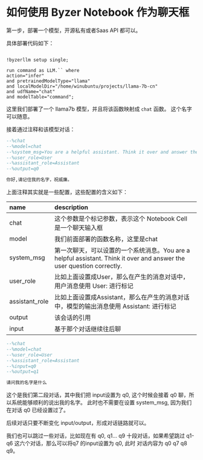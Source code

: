 # 如何使用 Byzer Notebook 作为聊天框

第一步，部署一个模型，开源私有或者Saas API 都可以。

具体部署代码如下：

```

!byzerllm setup single;

run command as LLM.`` where 
action="infer"
and pretrainedModelType="llama"
and localModelDir="/home/winubuntu/projects/llama-7b-cn"
and udfName="chat"
and modelTable="command";
```

这里我们部署了一个 llama7b 模型，并且将该函数映射成 `chat` 函数。 这个名字可以随意。

接着通过注释和该模型对话：

```sql
--%chat
--%model=chat
--%system_msg=You are a helpful assistant. Think it over and answer the user question correctly.
--%user_role=User
--%assistant_role=Assistant
--%output=q0

你好,请记住我的名字，祝威廉。
```

上面注释其实就是一些配置，这些配置的含义如下：


| name | description |
|:--|:--|
|chat| 这个参数是个标记参数，表示这个 Notebook Cell 是一个聊天输入框|
|model| 我们前面部署的函数名称，这里是chat|
|system_msg|第一次聊天，可以设置的一个系统消息。You are a helpful assistant. Think it over and answer the user question correctly.|
|user_role|比如上面设置成User，那么在产生的消息对话中，用户消息使用 User: 进行标记|
|assistant_role|比如上面设置成Assistant，那么在产生的消息对话中，模型的输出消息使用 Assistant: 进行标记|
|output|该会话的引用|
|input|基于那个对话继续往后聊|


```sql
--%chat
--%model=chat
--%user_role=User
--%assistant_role=Assistant
--%input=q0
--%output=q1

请问我的名字是什么
```

这个是我们第二段对话，其中我们把 input设置为 q0, 这个时候会接着 q0 聊，所以系统能够顺利的说出我的名字。
此时也不需要在设置 system_msg, 因为我们在对话 q0 已经设置过了。

后续对话只要不断变化  input/output，形成对话链路就可以。 

我们也可以跳过一些对话，比如现在有 q0, q1... q9 十段对话，如果希望跳过 q1-q6 这六个对话，那么可以将q7 的input设置为 q0, 此时
对话内容为 q0 q7 q8 q9。








